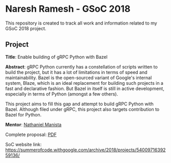 # Naresh Ramesh - GSoC 2018

This repository is created to track all work and information related to my GSoC 2018 project.

## Project

**Title**: Enable building of gRPC Python with Bazel

**Abstract**: gRPC Python currently has a constellation of scripts written to build the project, but it has a lot of limitations in terms of speed and maintainability. Bazel is the open-sourced variant of Google's internal system, Blaze, which is an ideal replacement for building such projects in a fast and declarative fashion. But Bazel in itself is still in active development, especially in terms of Python (amongst a few others).

This project aims to fill this gap and attempt to build gRPC Python with Bazel. Although filed under gRPC, this project also targets contribution to Bazel for Python.

**Mentor**: [Nathaniel Manista](https://github.com/nathanielmanistaatgoogle)

Complete proposal: [PDF](proposal.pdf)

SoC website link: https://summerofcode.withgoogle.com/archive/2018/projects/5400971639259136/
